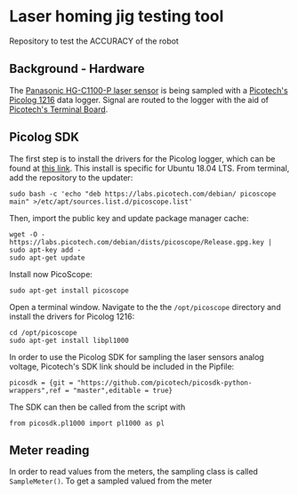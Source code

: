 # Laser homing jig testing tool
Repository to test the ACCURACY of the robot

## Background - Hardware
The [Panasonic HG-C1100-P laser sensor](https://www3.panasonic.biz/ac/ae/search_num/index.jsp?c=detail&part_no=HG-C1100-P) is being sampled with a 
[Picotech's Picolog 1216](https://www.picotech.com/data-logger/picolog-1000-series/multi-channel-daq) data logger.
Signal are routed to the logger with the aid of [Picotech's Terminal Board](https://www.picotech.com/data-logger/picolog-1000-series/multi-channel-daq).

## Picolog SDK
The first step is to install the drivers for the Picolog logger, which can be found 
at [this link](https://www.picotech.com/downloads/linux). This install is specific for Ubuntu 18.04 LTS.
From terminal, add the repository to the updater:
 										
    sudo bash -c 'echo "deb https://labs.picotech.com/debian/ picoscope main" >/etc/apt/sources.list.d/picoscope.list'

Then, import the public key and update package manager cache:

 										
    wget -O - https://labs.picotech.com/debian/dists/picoscope/Release.gpg.key | sudo apt-key add -
    sudo apt-get update

Install now PicoScope:
 										
    sudo apt-get install picoscope
				
Open a terminal window. Navigate to the the `/opt/picoscope` directory and install 
the drivers for Picolog 1216:

    cd /opt/picoscope
    sudo apt-get install libpl1000


In order to use the Picolog SDK for sampling the laser sensors analog voltage, 
Picotech's SDK link should be included in the Pipfile:

    picosdk = {git = "https://github.com/picotech/picosdk-python-wrappers",ref = "master",editable = true}

The SDK can then be called from the script with 

    from picosdk.pl1000 import pl1000 as pl

## Meter reading
In order to read values from the meters, the sampling class is called `SampleMeter()`. 
To get a sampled valued from the meter